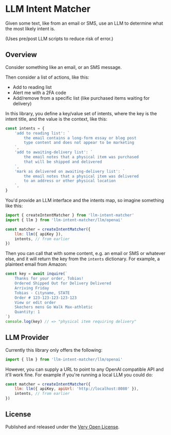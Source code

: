 # LLM Intent Matcher

Given some text, like from an email or SMS, use an LLM to determine what the most likely intent is.

(Uses pre/post LLM scripts to reduce risk of error.)

## Overview

Consider something like an email, or an SMS message.

Then consider a list of actions, like this:

- Add to reading list
- Alert me with a 2FA code
- Add/remove from a specific list (like purchased items waiting for delivery)

In this library, you define a key/value set of intents, where the key is the intent title, and the value is the context, like this:

```js
const intents = {
	'add to reading list': `
		the email contains a long-form essay or blog post
		type content and does not appear to be marketing
	`,
	'add to awaiting-delivery list': `
		the email notes that a physical item was purchased
		that will be shipped and delivered
	`,
	'mark as delivered on awaiting-delivery list': `
		the email notes that a physical item was delivered
		to an address or other physical location
	`,
}
```

You'd provide an LLM interface and the intents map, so imagine something like this:

```js
import { createIntentMatcher } from 'llm-intent-matcher'
import { llm } from 'llm-intent-matcher/llm/openai'

const matcher = createIntentMatcher({
	llm: llm({ apiKey }),
	intents, // from earlier
})
```

Then you can call that with some content, e.g. an email or SMS or whatever else, and it will return the key from the `intents` dictionary. For example, a plaintext email from Amazon:

```js
const key = await inquire(`
	Thanks for your order, Tobias!
	Ordered Shipped Out for Delivery Delivered
	Arriving Friday
	Tobias - Cityname, STATE
	Order # 123-123-123-123-123
	View or edit order
	Skechers mens Go Walk Max-athletic
	Quantity: 1
`)
console.log(key) // => "physical item requiring delivery"
```

## LLM Provider

Currently this library only offers the following:

```js
import { llm } from 'llm-intent-matcher/llm/openai'
```

However, you can supply a URL to point to any OpenAI compatible API and it'll work fine. For example if you're running a local LLM you could do:

```js
const matcher = createIntentMatcher({
	llm: llm({ apiKey, apiUrl: 'http://localhost:8080' }),
	intents, // from earlier
})
```

## License

Published and released under the [Very Open License](http://veryopenlicense.com).
